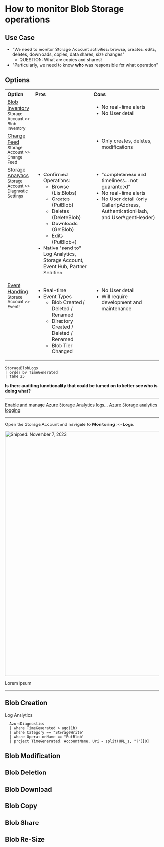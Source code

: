 # How to monitor Blob Storage operations

## Use Case
* "We need to monitor Storage Account activities: browse, creates, edits, deletes, downloads, copies, data shares, size changes"
  * QUESTION: What are copies and shares?
* "Particularly, we need to know **who** was responsible for what operation"

## Options

<table>
  <tr>
    <th align="left">Option</th>
    <th align="left">Pros</th>
    <th align="left">Cons</th>
  </tr>
  <tr valign="top">
    <td align="left"><a href="https://learn.microsoft.com/en-us/azure/storage/blobs/blob-inventory-how-to?tabs=azure-portal">Blob Inventory</a><br><sub>Storage Account >><br>Blob Inventory</sub></td>
    <td align="left"></td>
    <td align="left"><ul><li>No real-time alerts</li><li>No User detail</li></ul></td>
  </tr>
  <tr valign="top">
    <td align="left"><a href="https://learn.microsoft.com/en-us/azure/storage/blobs/storage-blob-change-feed?tabs=azure-portal">Change Feed</a><br><sub>Storage Account >><br>Change Feed</sub></td>
    <td align="left"></td>
    <td align="left"><ul><li>Only creates, deletes, modifications</li></ul></td>
  </tr>
  <tr valign="top">
    <td align="left"><a href="https://learn.microsoft.com/en-us/azure/storage/common/manage-storage-analytics-metrics?tabs=azure-portal">Storage Analytics</a><br><sub>Storage Account >><br>Diagnostic Settings</sub></td>
    <td align="left"><ul><li>Confirmed Operations:<ul><li>Browse (ListBlobs)</li><li>Creates (PutBlob)</li><li>Deletes (DeleteBlob)</li><li>Downloads (GetBlob)</li><li>Edits (PutBlob+)</li></ul></li><li>Native "send to" Log Analytics, Storage Account, Event Hub, Partner Solution</li></ul></td>
    <td align="left"><ul><li>"completeness and timeliness... not guaranteed"</li><li>No real-time alerts</li><li>No User detail (only CallerIpAddress, AuthenticationHash, and UserAgentHeader)</li></ul></td>
  </tr>
  <tr valign="top">
    <td align="left"><a href="https://learn.microsoft.com/en-us/azure/storage/blobs/storage-blob-event-overview">Event Handling</a><br><sub>Storage Account >><br>Events</sub></td>
    <td align="left"><ul><li>Real-time</li><li>Event Types<ul><li>Blob Created / Deleted / Renamed</li><li>Directory Created / Deleted / Renamed</li><li>Blob Tier Changed</li></ul></li></ul></td>
    <td align="left"><ul><li>No User detail</li><li>Will require development and maintenance</li></ul></td>
  </tr>
</table>






```
StorageBlobLogs
| order by TimeGenerated
| take 25
```

**Is there auditing functionality that could be turned on to better see who is doing what?**

-----

[Enable and manage Azure Storage Analytics logs...](https://learn.microsoft.com/en-us/azure/storage/common/manage-storage-analytics-logs)
[Azure Storage analytics logging](https://learn.microsoft.com/en-us/azure/storage/common/storage-analytics-logging)

-----

Open the Storage Account and navigate to **Monitoring** >> **Logs**.

<img src="https://github.com/richchapler/AzureSolutions/assets/44923999/85fe757c-4b5e-4dcd-9826-f906d871523b" width="800" title="Snipped: November 7, 2023" />

Lorem Ipsum

-----

## Blob Creation

Log Analytics

```
  AzureDiagnostics
  | where TimeGenerated > ago(1h)
  | where Category == "StorageWrite"
  | where OperationName == "PutBlob"
  | project TimeGenerated, AccountName, Uri = split(URL_s, "?")[0]
```


## Blob Modification

## Blob Deletion

## Blob Download

## Blob Copy

## Blob Share

## Blob Re-Size
